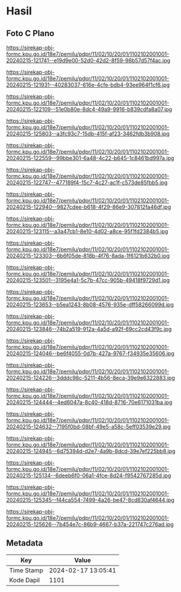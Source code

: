 # Hasil

## Foto C Plano

https://sirekap-obj-formc.kpu.go.id/18e7/pemilu/pdpr/11/02/10/20/01/1102102001001-20240215-121741--e19d9e00-52d0-42d2-8f59-98b57d57f4ac.jpg

https://sirekap-obj-formc.kpu.go.id/18e7/pemilu/pdpr/11/02/10/20/01/1102102001001-20240215-121931--40283037-616e-4cfe-bdb4-93ee964f1cf6.jpg

https://sirekap-obj-formc.kpu.go.id/18e7/pemilu/pdpr/11/02/10/20/01/1102102001001-20240215-122109--51e0b80e-8dc4-49a9-9916-b839cdfa8a07.jpg

https://sirekap-obj-formc.kpu.go.id/18e7/pemilu/pdpr/11/02/10/20/01/1102102001001-20240215-125803--a3fc93c7-15db-415f-af23-3462fdb3b908.jpg

https://sirekap-obj-formc.kpu.go.id/18e7/pemilu/pdpr/11/02/10/20/01/1102102001001-20240215-122559--99bbe301-6a48-4c22-b645-1c8461bd997a.jpg

https://sirekap-obj-formc.kpu.go.id/18e7/pemilu/pdpr/11/02/10/20/01/1102102001001-20240215-122747--477189f4-15c7-4c27-ac1f-c573de85fbb5.jpg

https://sirekap-obj-formc.kpu.go.id/18e7/pemilu/pdpr/11/02/10/20/01/1102102001001-20240215-122940--9827cdee-b618-4f29-86e9-307812fa46df.jpg

https://sirekap-obj-formc.kpu.go.id/18e7/pemilu/pdpr/11/02/10/20/01/1102102001001-20240215-123115--a3a47cb1-8e10-4d02-a8ce-95f1fd2384b5.jpg

https://sirekap-obj-formc.kpu.go.id/18e7/pemilu/pdpr/11/02/10/20/01/1102102001001-20240215-123303--6b6f05de-818b-4f76-8ada-1f6121b632b0.jpg

https://sirekap-obj-formc.kpu.go.id/18e7/pemilu/pdpr/11/02/10/20/01/1102102001001-20240215-123501--3195e4a1-5c7b-47cc-905b-49418f9729d1.jpg

https://sirekap-obj-formc.kpu.go.id/18e7/pemilu/pdpr/11/02/10/20/01/1102102001001-20240215-123653--b5ea1243-8b08-4576-935e-dff58266099d.jpg

https://sirekap-obj-formc.kpu.go.id/18e7/pemilu/pdpr/11/02/10/20/01/1102102001001-20240215-123846--74b2a519-912a-4a5d-a92f-69cc2cd43f9c.jpg

https://sirekap-obj-formc.kpu.go.id/18e7/pemilu/pdpr/11/02/10/20/01/1102102001001-20240215-124046--be6f4055-0d7b-427a-9767-f34935e35606.jpg

https://sirekap-obj-formc.kpu.go.id/18e7/pemilu/pdpr/11/02/10/20/01/1102102001001-20240215-124226--3dddc98c-5211-4b56-8eca-39e9e6322883.jpg

https://sirekap-obj-formc.kpu.go.id/18e7/pemilu/pdpr/11/02/10/20/01/1102102001001-20240215-124444--4ed6047a-8c40-418d-8716-70e6171031ba.jpg

https://sirekap-obj-formc.kpu.go.id/18e7/pemilu/pdpr/11/02/10/20/01/1102102001001-20240215-124632--7195f0bd-08bf-49e5-a58c-5eff03539e29.jpg

https://sirekap-obj-formc.kpu.go.id/18e7/pemilu/pdpr/11/02/10/20/01/1102102001001-20240215-124945--6d75394d-d2e7-4a9b-8dcd-39e7ef225bb8.jpg

https://sirekap-obj-formc.kpu.go.id/18e7/pemilu/pdpr/11/02/10/20/01/1102102001001-20240215-125134--6deeb6f0-06a1-4fce-8d24-f9542767285d.jpg

https://sirekap-obj-formc.kpu.go.id/18e7/pemilu/pdpr/11/02/10/20/01/1102102001001-20240215-125345--f44ca554-7499-4a26-be47-8cd830af4644.jpg

https://sirekap-obj-formc.kpu.go.id/18e7/pemilu/pdpr/11/02/10/20/01/1102102001001-20240215-125626--7b454e7c-86b9-4667-b37a-221747c276ad.jpg


## Metadata

| Key        | Value               |
| ---------- | ------------------- |
| Time Stamp | 2024-02-17 13:05:41 |
| Kode Dapil | 1101                |



